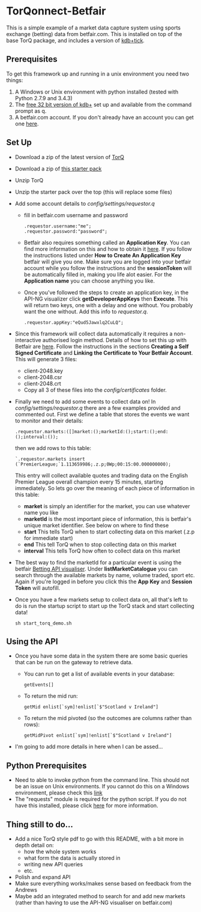 # TorQonnect-Betfair
This is a simple example of a market data capture system using sports exchange (betting) data from betfair.com.  This is installed on top of the base TorQ package, and includes a version of [kdb+tick](http://code.kx.com/wsvn/code/kx/kdb+tick).

## Prerequisites

To get this framework up and running in a unix environment you need two things:

1. A Windows or Unix environment with python installed (tested with Python 2.7.9 and 3.4.3)
2. The [free 32 bit version of kdb+](http://kx.com/software-download.php) set up and available from the command prompt as q.
3. A betfair.com account. If you don't already have an account you can get one [here](https://register.betfair.com/account/registration).


## Set Up

* Download a zip of the latest version of [TorQ](https://github.com/AquaQAnalytics/TorQ/archive/master.zip)
* Download a zip of [this starter pack](https://github.com/AquaQAnalytics/TorQonnect-Betfair/archive/master.zip)
* Unzip TorQ
* Unzip the starter pack over the top (this will replace some files)
* Add some account details to *config/settings/requestor.q*
    - fill in betfair.com username and password

        ```
        .requestor.username:"me";
        .requestor.password:"password";
        ```

    - Betfair also requires something called an **Application Key**.  You can find more information on this and how to obtain it [here](https://api.developer.betfair.com/services/webapps/docs/display/1smk3cen4v3lu3yomq5qye0ni/Application+Keys).  If you follow the instructions listed under **How to Create An Application Key** betfair will give you one.  Make sure you are logged into your betfair account while you follow the instructions and the **sessionToken** will be automatically filled in, making you life alot easier.  For the **Application name** you can choose anything you like.
    - Once you've followed the steps to create an application key, in the API-NG visualizer click **getDeveloperAppKeys** then **Execute**.  This will return two keys, one with a delay and one without.  You probably want the one without.  Add this info to *requestor.q*.

        ```
        .requestor.appKey:"eQud5Jawxlq2CuLQ";
        ```

* Since this framework will collect data automatically it requires a non-interactive authorised login method.  Details of how to set this up with Betfair are [here](https://api.developer.betfair.com/services/webapps/docs/display/1smk3cen4v3lu3yomq5qye0ni/Non-Interactive+%28bot%29+login).  Follow the instructions in the sections **Creating a Self Signed Certificate** and **Linking the Certificate to Your Betfair Account**.  This will generate 3 files:
    - client-2048.key
    - client-2048.csr
    - client-2048.crt
    - Copy all 3 of these files into the *config/certificates* folder.
* Finally we need to add some events to collect data on!  In *config/settings/requestor.q* there are a few examples provided and commented out.  First we define a table that stores the events we want to monitor and their details:

    ```
    .requestor.markets:([]market:();marketId:();start:();end:();interval:());
    ```

    then we add rows to this table:

    ```
    `.requestor.markets insert (`PremierLeague;`1.113659986;.z.p;0Wp;00:15:00.000000000);
    ```

    This entry will collect available quotes and trading data on the English Premier League overall champion every 15 minutes, starting immediately.  So lets go over the meaning of each piece of information in this table:
    - **market** is simply an identifier for the market, you can use whatever name you like
    - **marketId** is the most important piece of information, this is betfair's unique market identifier.  See below on where to find these
    - **start** This tells TorQ when to start collecting data on this market (.z.p for immediate start)
    - **end** This tell TorQ when to stop collecting data on this market
    - **interval** This tells TorQ how often to collect data on this market
* The best way to find the marketId for a particular event is using the betfair [Betting API visualiser](https://developer.betfair.com/visualisers/api-ng-sports-operations/).  Under **listMarketCatalogue** you can search through the available markets by name, volume traded, sport etc.  Again if you're logged in before you click this the **App Key** and **Session Token** will autofill.
* Once you have a few markets setup to collect data on, all that's left to do is run the startup script to start up the TorQ stack and start collecting data!

    ```
    sh start_torq_demo.sh
    ```


## Using the API

* Once you have some data in the system there are some basic queries that can be run on the gateway to retrieve data.  
    - You can run to get a list of available events in your database: 

        ```
        getEvents[]
        ```
    - To return the mid run:
        
        ```
        getMid enlist[`sym]!enlist[`$"Scotland v Ireland"]
        ```
    - To return the mid pivoted (so the outcomes are columns rather than rows):

        ```
        getMidPivot enlist[`sym]!enlist[`$"Scotland v Ireland"]
        ```
* I'm going to add more details in here when I can be assed...

## Python Prerequisites
* Need to able to invoke python from the command line.  This should not be an issue on Unix environments.  If you cannot do this on a Windows environment, please check this [link](https://docs.python.org/2/using/windows.html#excursus-setting-environment-variables)
* The "requests" module is required for the python script.  If you do not have this installed, please click [here](http://docs.python-requests.org/en/latest/user/install/) for more information.

## Thing still to do...

* Add a nice TorQ style pdf to go with this README, with a bit more in depth detail on:
    - how the whole system works
    - what form the data is actually stored in
    - writing new API queries 
    - etc.
* Polish and expand API
* Make sure everything works/makes sense based on feedback from the Andrews
* Maybe add an integrated method to search for and add new markets (rather than having to use the API-NG visualiser on betfair.com)
